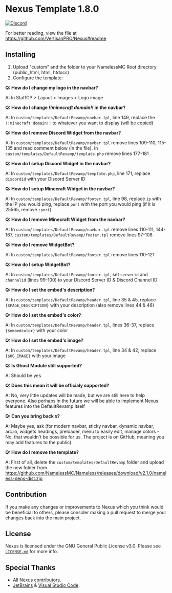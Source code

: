 # Nexus Template 1.8.0
[![Discord](https://img.shields.io/badge/Discord-Get%20support-blue?logo=discord&style=for-the-badge)](https://pterodactyl-resources.com/discord)

For better reading, view the file at https://github.com/VertisanPRO/Nexus#readme

## Installing
1. Upload "custom" and the folder to your NamelessMC Root directory (public_html, html, htdocs)
2. Configure the template:

**Q: How do I change my logo in the navbar?**

A: In StaffCP > Layout > Images > Logo image

**Q: How do I change *!!minecraft domain!!* in the navbar?**

A: In `custom/templates/DefaultRevamp/navbar.tpl`, line 149, replace the `!!minecraft domain!!` to whatever you want to display (will be copied)

**Q: How do I remove Discord Widget from the navbar?**

A: In `custom/templates/DefaultRevamp/navbar.tpl` remove lines 109-110, 115-135 and read comment below (in the file). In `custom/templates/DefaultRevamp/template.php` remove lines 177-181

**Q: How do I setup Discord Widget in the navbar?**

A: In `custom/templates/DefaultRevamp/template.php`, line 171, replace `discordid` with your Discord Server ID

**Q: How do I setup Minecraft Widget in the navbar?**

A: In `custom/templates/DefaultRevamp/footer.tpl`, line 98, replace `ip` with the IP you would ping, replace `port` with the port you would ping (if it is 25565, remove `:port`)

**Q: How do I remove Minecraft Widget from the navbar?**

A: In `custom/templates/DefaultRevamp/navbar.tpl` remove lines 110-111, 144-167.  `custom/templates/DefaultRevamp/footer.tpl` remove lines 97-108

**Q: How do I remove WidgetBot?**

A: In `custom/templates/DefaultRevamp/footer.tpl` remove lines 110-121

**Q: How do I setup WidgetBot?**

A: In `custom/templates/DefaultRevamp/footer.tpl`, set `serverid` and `channelid` (lines 99-100) to your Discord Server ID & Discord Channel ID

**Q: How do I set the embed's description?**

A: In `custom/templates/DefaultRevamp/header.tpl`, line 35 & 45, replace `{$PAGE_DESCRIPTION}` with your description (also remove lines 44 & 46)

**Q: How do I set the embed's color?**

A: In `custom/templates/DefaultRevamp/header.tpl`, lines 36-37, replace `{$embedcolor}` with your color

**Q: How do I set the embed's image?**

A: In `custom/templates/DefaultRevamp/header.tpl`, line 34 & 42, replace `{$OG_IMAGE}` with your image

**Q: Is Ghost Module still supported?**

A: Should be yes

**Q: Does this mean it will be officialy supported?**

A: No, very little updates will be made, but we are still here to help everyone. Also perhaps in the future we will be able to implement Nexus features into the DefaultRevamp itself

**Q: Can you bring back *x*?**

A: Maybe yes, ask (for modern navbar, sticky navbar, dynamic navbar, arc.io, widgets headings, preloader, menu to easily edit, manage colors - No, that wouldn't be possible for us. The project is on GitHub, meaning you may add features to the public)

**Q: How do I remove the template?**

A: First of all, delete the `custom/templates/DefaultRevamp` folder and upload the new folder from <https://github.com/NamelessMC/Nameless/releases/download/v2.1.0/nameless-deps-dist.zip>

## Contribution
If you make any changes or improvements to Nexus which you think would be beneficial to others, please consider making a pull request to merge your changes back into the main project.

## License
Nexus is licensed under the GNU General Public License v3.0. Please see [`LICENSE.md`](https://github.com/VertisanPRO/nexus/blob/main/LICENSE.md) for more info.

## Special Thanks
- All Nexus [contributors](https://github.com/VertisanPRO/nexus/graphs/contributors).
- [JetBrains](https://www.jetbrains.com) & [Visual Studio Code](https://code.visualstudio.com).
